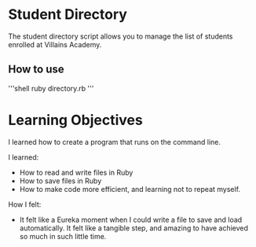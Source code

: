 # Student Directory #

The student directory script allows you to manage the list of students enrolled at Villains Academy.

## How to use ##

'''shell
ruby directory.rb
'''

# Learning Objectives #

I learned how to create a program that runs on the command line.

I learned:
  - How to read and write files in Ruby
  - How to save files in Ruby
  - How to make code more efficient, and learning not to repeat myself.

How I felt:
  - It felt like a Eureka moment when I could write a file to save and load automatically. It felt like a tangible step, and amazing to have achieved so much in such little time.
